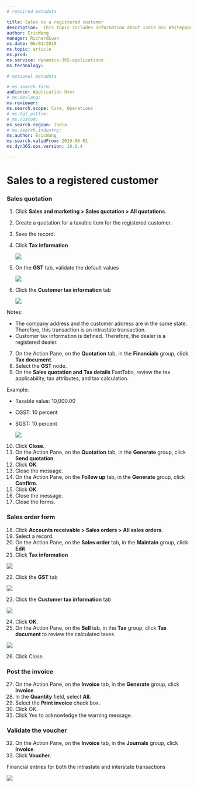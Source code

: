 ```yaml
---
# required metadata

title: Sales to a registered customer
description:  This topic includes information about Indis GST Whitepaper in Microsoft Dynamics 365 for Finance and Operations.
author: EricWang
manager: RichardLuan
ms.date: 06/04/2019
ms.topic: article
ms.prod: 
ms.service: dynamics-365-applications
ms.technology: 

# optional metadata

# ms.search.form: 
audience: Application User
# ms.devlang: 
ms.reviewer: 
ms.search.scope: Core, Operations
# ms.tgt_pltfrm: 
# ms.custom: 
ms.search.region: India
# ms.search.industry: 
ms.author: EricWang
ms.search.validFrom: 2019-06-01
ms.dyn365.ops.version: 10.0.4

---
```


# Sales to a registered customer

### Sales quotation

1. Click **Sales and marketing > Sales quotation > All quotations**.

2. Create a quotation for a taxable item for the registered customer.

3. Save the record.

4. Click **Tax information**

   ![](media/Capture06.PNG)

5. On the **GST** tab, validate the default values

   ![](media/Capture07.PNG)

6. Click the **Customer tax information** tab

   ![](media/Capture08.PNG)

Notes:

- The company address and the customer address are in the same state. Therefore, this transaction is an intrastate transaction.
- Customer tax information is defined. Therefore, the dealer is a registered dealer.

7. On the Action Pane, on the **Quotation** tab, in the **Financials** group, click **Tax document**.
8. Select the **GST** node.
9. On the **Sales quotation and Tax details** FastTabs, review the tax applicability, tax attributes, and tax calculation.

Example:

- Taxable value: 10,000.00

- CGST: 10 percent

- SGST: 10 percent

  ![](media/Capture09.PNG)

10. Click **Close**.
11. On the Action Pane, on the **Quotation** tab, in the **Generate** group, click **Send quotation**.
12. Click **OK**.
13. Close the message.
14. On the Action Pane, on the **Follow up** tab, in the **Generate** group, click **Confirm**.
15. Click **OK**.
16. Close the message.
17. Close the forms.

### Sales order form

18. Click **Accounts receivable > Sales orders > All sales orders**.
19. Select a record.
20. On the Action Pane, on the **Sales order** tab, in the **Maintain** group, click **Edit**
21. Click **Tax information**

   ![](media/Capture06.PNG)

22. Click the **GST** tab

   ![](media/Capture07.PNG)

23. Click the **Customer tax information** tab

   ![](media/Capture08.PNG)

24. Click **OK**.
25. On the Action Pane, on the **Sell** tab, in the **Tax** group, click **Tax document** to review the calculated taxes

   ![](media/Capture09.PNG)

26. Click Close.

### Post the invoice

27. On the Action Pane, on the **Invoice** tab, in the **Generate** group, click **Invoice**.
28. In the **Quantity** field, select **All**.
29. Select the **Print invoice** check box.
30. Click OK.
31. Click Yes to acknowledge the warning message.

### Validate the voucher

32. On the Action Pane, on the **Invoice** tab, in the **Journals** group, click **Invoice**.
33. Click **Voucher**.

Financial entries for both the intrastate and interstate transactions

![](media/Annotation-2019-05-20-133425.png)
